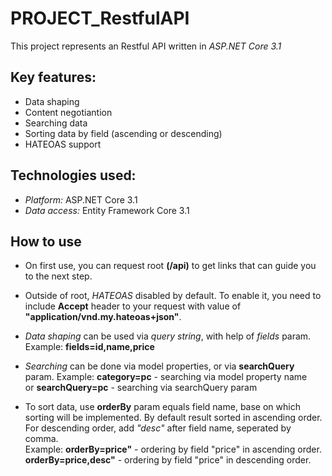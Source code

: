 # PROJECT_RestfulAPI

This project represents an Restful API written in *ASP.NET Core 3.1*

## **Key features:**

- Data shaping
- Content negotiantion
- Searching data 
- Sorting data by field (ascending or descending)
- HATEOAS support

## **Technologies used:**

- *Platform:* ASP.NET Core 3.1 
- *Data access:* Entity Framework Core 3.1

## How to use

- On first use, you can request root **(/api)** to get links that can guide you to the next step.</br>

- Outside of root, *HATEOAS* disabled by default. To enable it, you need to include **Accept** header to your request with value of **"application/vnd.my.hateoas+json"**.</br>

- *Data shaping* can be used via *query string*, with help of *fields* param.  Example: **fields=id,name,price**</br>

- *Searching* can be done via model properties, or via  **searchQuery** param. Example: **category=pc** - searching via model property name </br>or **searchQuery=pc** - searching via searchQuery param </br>

- To sort data, use **orderBy**  param equals field name, base on which sorting will be implemented. By default result sorted in ascending order.<br/>
For descending order, add *"desc"* after field name, seperated by comma.</br>
Example: **orderBy=price"** - ordering by field "price" in ascending order. **orderBy=price,desc"** - ordering by field "price" in descending order.
